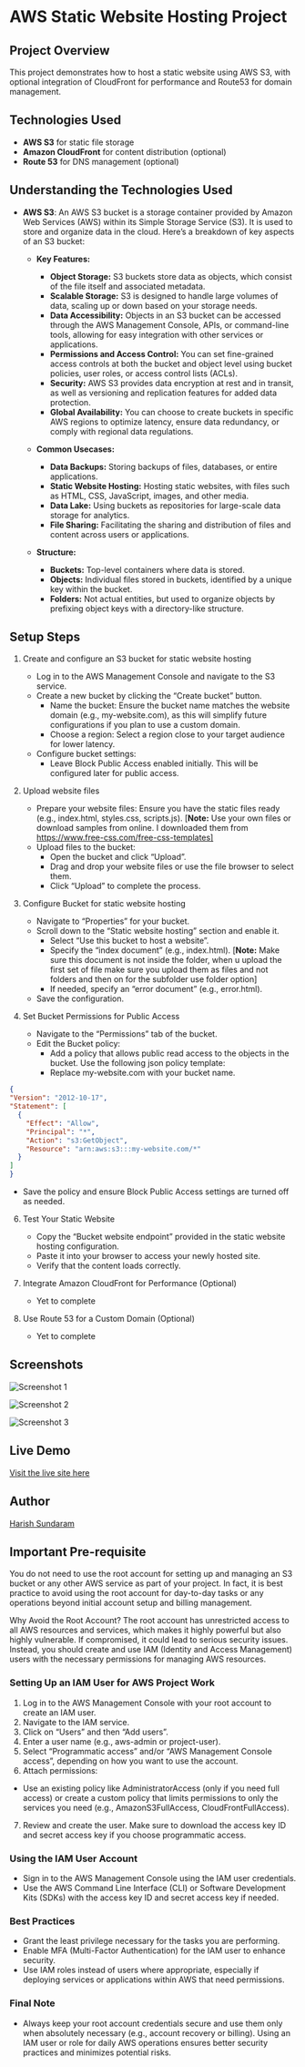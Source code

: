 # AWS Static Website Hosting Project

## Project Overview
This project demonstrates how to host a static website using AWS S3, with optional integration of CloudFront for performance and Route53 for domain management.

## Technologies Used
- **AWS S3** for static file storage
- **Amazon CloudFront** for content distribution (optional)
- **Route 53** for DNS management (optional)

## Understanding the Technologies Used
- **AWS S3**: An AWS S3 bucket is a storage container provided by Amazon Web Services (AWS) within its Simple Storage Service (S3). It is used to store and organize data in the cloud. Here’s a breakdown of key aspects of an S3 bucket:
  - **Key Features:**
    - **Object Storage:** S3 buckets store data as objects, which consist of the file itself and associated metadata.
    - **Scalable Storage:** S3 is designed to handle large volumes of data, scaling up or down based on your storage needs.
    - **Data Accessibility:** Objects in an S3 bucket can be accessed through the AWS Management Console, APIs, or command-line tools, allowing for easy integration with other services or applications.
    - **Permissions and Access Control:** You can set fine-grained access controls at both the bucket and object level using bucket policies, user roles, or access control lists (ACLs).
    - **Security:** AWS S3 provides data encryption at rest and in transit, as well as versioning and replication features for added data protection.
    - **Global Availability:** You can choose to create buckets in specific AWS regions to optimize latency, ensure data redundancy, or comply with regional data regulations.

  - **Common Usecases:**
    - **Data Backups:** Storing backups of files, databases, or entire applications.
    - **Static Website Hosting:** Hosting static websites, with files such as HTML, CSS, JavaScript, images, and other media.
    - **Data Lake:** Using buckets as repositories for large-scale data storage for analytics.
    - **File Sharing:** Facilitating the sharing and distribution of files and content across users or applications.

  - **Structure:**
    - **Buckets:** Top-level containers where data is stored.
    - **Objects:** Individual files stored in buckets, identified by a unique key within the bucket.
    - **Folders:** Not actual entities, but used to organize objects by prefixing object keys with a directory-like structure.


## Setup Steps
1. Create and configure an S3 bucket for static website hosting
   - Log in to the AWS Management Console and navigate to the S3 service.
   - Create a new bucket by clicking the “Create bucket” button.
      - Name the bucket: Ensure the bucket name matches the website domain (e.g., my-website.com), as this will simplify future configurations if you plan to use a custom domain.
      - Choose a region: Select a region close to your target audience for lower latency.
   - Configure bucket settings:
      - Leave Block Public Access enabled initially. This will be configured later for public access.
 
2. Upload website files
   - Prepare your website files: Ensure you have the static files ready (e.g., index.html, styles.css, scripts.js). [**Note:** Use your own files or download samples from online. I downloaded them from https://www.free-css.com/free-css-templates]
   - Upload files to the bucket:
     - Open the bucket and click “Upload”.
     - Drag and drop your website files or use the file browser to select them.
     - Click “Upload” to complete the process.

4. Configure Bucket for static website hosting
   - Navigate to “Properties” for your bucket.
   - Scroll down to the “Static website hosting” section and enable it.
     - Select “Use this bucket to host a website”.
     - Specify the “index document” (e.g., index.html). [**Note:** Make sure this document is not inside the folder, when u upload the first set of file make sure you upload them as files and not folders and then on for the subfolder use folder option]
     - If needed, specify an “error document” (e.g., error.html).
   - Save the configuration.
 
5. Set Bucket Permissions for Public Access
   - Navigate to the “Permissions” tab of the bucket.
   - Edit the Bucket policy:
     - Add a policy that allows public read access to the objects in the bucket. Use the following json policy template:
     - Replace my-website.com with your bucket name.
  ```json
{
  "Version": "2012-10-17",
  "Statement": [
    {
      "Effect": "Allow",
      "Principal": "*",
      "Action": "s3:GetObject",
      "Resource": "arn:aws:s3:::my-website.com/*"
    }
  ]
}
```


  - Save the policy and ensure Block Public Access settings are turned off as needed.
      
     
6. Test Your Static Website
   - Copy the “Bucket website endpoint” provided in the static website hosting configuration.
   - Paste it into your browser to access your newly hosted site.
   - Verify that the content loads correctly.

7. Integrate Amazon CloudFront for Performance (Optional)
   - Yet to complete
8. Use Route 53 for a Custom Domain (Optional)
   - Yet to complete

## Screenshots

![Screenshot 1](https://github.com/user-attachments/assets/5714ec49-5f43-49f7-8696-381626ac51a1)

![Screenshot 2](https://github.com/user-attachments/assets/2ccea6cc-856e-4bbc-aa55-a5ef5f64c44f)

![Screenshot 3](https://github.com/user-attachments/assets/2a00fc8f-85b4-4f6e-9428-687a7ae7607a)


## Live Demo
[Visit the live site here](http://my-website211.com.s3-website-us-east-1.amazonaws.com/) 

## Author
[Harish Sundaram](https://github.com/harishsun)

## Important Pre-requisite

You do not need to use the root account for setting up and managing an S3 bucket or any other AWS service as part of your project. In fact, it is best practice to avoid using the root account for day-to-day tasks or any operations beyond initial account setup and billing management.

Why Avoid the Root Account?
The root account has unrestricted access to all AWS resources and services, which makes it highly powerful but also highly vulnerable. If compromised, it could lead to serious security issues. Instead, you should create and use IAM (Identity and Access Management) users with the necessary permissions for managing AWS resources.

### Setting Up an IAM User for AWS Project Work
1. Log in to the AWS Management Console with your root account to create an IAM user.
2. Navigate to the IAM service.
3. Click on “Users” and then “Add users”.
4. Enter a user name (e.g., aws-admin or project-user).
5. Select “Programmatic access” and/or “AWS Management Console access”, depending on how you want to use the account.
6. Attach permissions:
 - Use an existing policy like AdministratorAccess (only if you need full access) or create a custom policy that limits permissions to only the services you need (e.g., AmazonS3FullAccess, CloudFrontFullAccess).
7. Review and create the user. Make sure to download the access key ID and secret access key if you choose programmatic access.
### Using the IAM User Account
 - Sign in to the AWS Management Console using the IAM user credentials.
 - Use the AWS Command Line Interface (CLI) or Software Development Kits (SDKs) with the access key ID and secret access key if needed.
### Best Practices
 - Grant the least privilege necessary for the tasks you are performing.
 - Enable MFA (Multi-Factor Authentication) for the IAM user to enhance security.
 - Use IAM roles instead of users where appropriate, especially if deploying services or applications within AWS that need permissions.
### Final Note
 - Always keep your root account credentials secure and use them only when absolutely necessary (e.g., account recovery or billing). Using an IAM user or role for daily AWS operations ensures better security practices and minimizes potential risks.
